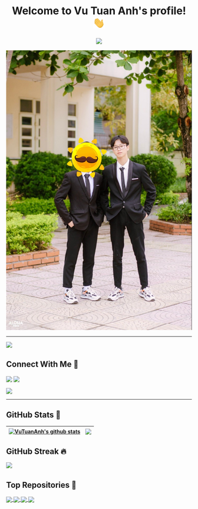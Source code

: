 <h1 align="center">
  Welcome to Vu Tuan Anh's profile!
  <img src="https://raw.githubusercontent.com/VuTuanAnh-1368/VuTuanAnh-1368/main/gifs/hello.gif" width="32">
</h1>

<p align="center">
  <img src="https://readme-typing-svg.herokuapp.com/?font=Fira+Code&size=50&pause=500&color=F7263E&background=7C34FF00&center=true&vCenter=true&width=900&height=200&lines=%E2%8C%A8+Heloo!!+;%E2%8C%A8++My+name+is+Vu+Tuan+Anh+%E2%99%A5%EF%B8%8F;%E2%8C%A8++I%E2%80%99m+studying+at+UET+-+VNU+">
</p>

<p align="center">
  <a href="https://fb.com/VuTuanAnh136"><img src="https://raw.githubusercontent.com/VuTuanAnh-1368/VuTuanAnh-1368/main/images/cover.jpg"></a>
</p>

---

[![](https://komarev.com/ghpvc/?username=VuTuanAnh-1368&color=brightgreen&style=plastic)](https://github.com/VuTuanAnh-1368)

## Connect With Me 👀

<a href="https://github.com/VuTuanAnh-1368" target="blank"><img align="center" src="https://img.shields.io/badge/-V%C5%A9%20Tu%E1%BA%A5n%20Anh-1C1C1C?logo=github&logoColor=white" /></a>
<a href="https://www.youtube.com/channel/UCPwnkleF_yTZnmWisKs2wdA" target="blank"><img align="center" src="https://img.shields.io/badge/-Subcribe-FF0000?logo=youtube&logoColor=white" /></a>


<a href="https://fb.com/VuTuanAnh136" target="blank"><img align="center" src="https://img.shields.io/badge/-V%C5%A9%20Tu%E1%BA%A5n%20Anh-4267b2?logo=facebook&logoColor=white" /></a>

---

## GitHub Stats ️🎯

| <a href="https://github.com/VuTuanAnh-1368?tab=repositories"><img align="center" src="https://github-readme-stats.vercel.app/api?username=VuTuanAnh-1368&show_icons=true&include_all_commits=true&count_private=true&theme=chartreuse-dark" alt="VuTuanAnh's github stats" /></a> | <a href="https://github.com/VuTuanAnh-1368?tab=repositories"><img align="center" src="https://github-readme-stats.vercel.app/api/top-langs/?username=VuTuanAnh-1368&langs_count=10&layout=compact&theme=chartreuse-dark" /></a> |
| ------------- | ------------- |

## GitHub Streak 🔥

[![](https://github-readme-streak-stats.herokuapp.com/?user=VuTuanAnh-1368&theme=chartreuse-dark)](https://github.com/VuTuanAnh-1368?tab=repositories)

## Top Repositories 🌟

<a href="https://github.com/VuTuanAnh-1368/vutuananh.com">
  <img align="center" src="https://github-readme-stats.vercel.app/api/pin/?username=VuTuanAnh-1368&repo=vutuananh.com&show_owner=true&theme=chartreuse-dark" />
</a>
<a href="https://github.com/VuTuanAnh-1368/NoSpace">
  <img align="center" src="https://github-readme-stats.vercel.app/api/pin/?username=VuTuanAnh-1368&repo=NoSpace&show_owner=true&theme=chartreuse-dark" />
</a>
<a href="https://github.com/VuTuanAnh-1368/Blooger">
  <img align="center" src="https://github-readme-stats.vercel.app/api/pin/?username=VuTuanAnh-1368&repo=Blooger&show_owner=true&theme=chartreuse-dark" />
</a>
<a href="https://github.com/VuTuanAnh-1368/Fsoft-IoT-challenge-2022-Smart-lock">
  <img align="center" src="https://github-readme-stats.vercel.app/api/pin/?username=VuTuanAnh-1368&repo=Fsoft-IoT-challenge-2022-Smart-lock&show_owner=true&theme=chartreuse-dark" />
</a>
